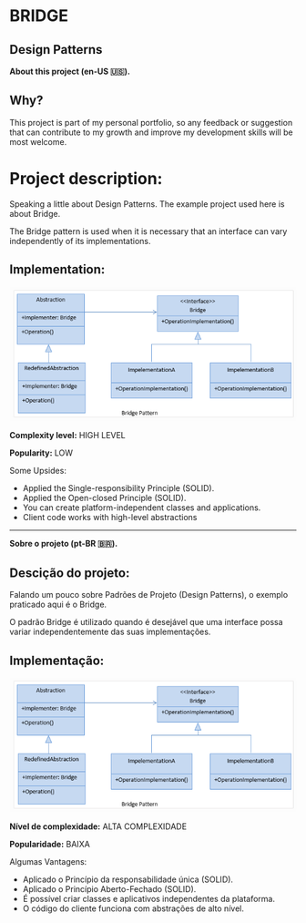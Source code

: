 # BRIDGE
## Design Patterns 

**About this project (en-US 🇺🇸).**

## Why?

This project is part of my personal portfolio, so any feedback or suggestion that can contribute to my growth and improve my development skills will be most welcome.

# Project description:

Speaking a little about Design Patterns. The example project used here is about Bridge.

The Bridge pattern is used when it is necessary that an interface can vary independently of its implementations.

## Implementation:

![Preview-Screens](ImageAsset/ExEn.png)

**Complexity level:** HIGH LEVEL

**Popularity:** LOW

Some Upsides:

- Applied the Single-responsibility Principle (SOLID).
- Applied the Open-closed Principle (SOLID).
- You can create platform-independent classes and applications.
- Client code works with high-level abstractions


--------------------------------------------------------------------------------------------------------------------------------------------------------------------------------
**Sobre o projeto (pt-BR 🇧🇷).**

## Descição do projeto:

Falando um pouco sobre Padrões de Projeto (Design Patterns), o exemplo praticado aqui é o Bridge.

O padrão Bridge é utilizado quando é desejável que uma interface possa variar independentemente das suas implementações.

## Implementação:

![Preview-Screens](ImageAsset/ExBr.png)

**Nível de complexidade:** ALTA COMPLEXIDADE

**Popularidade:** BAIXA

Algumas Vantagens:

- Aplicado o Princípio da responsabilidade única (SOLID).
- Aplicado o Princípio Aberto-Fechado (SOLID).
- É possível criar classes e aplicativos independentes da plataforma.
- O código do cliente funciona com abstrações de alto nível.

